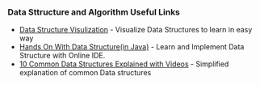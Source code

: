 ### Data Sttructure and Algorithm Useful Links

 * [Data Structure Visulization](http://www.cs.usfca.edu/~galles/visualization/Algorithms.html) -  Visualize Data Structures to learn in easy way
 * [Hands On With Data Structure(in Java)](https://www.tutorialspoint.com/java/java_data_structures.htm) -  Learn and Implement Data Structure with Online IDE.
 * [10 Common Data Structures Explained with Videos](https://medium.freecodecamp.org/10-common-data-structures-explained-with-videos-exercises-aaff6c06fb2b) - Simplified explanation of common Data structures

